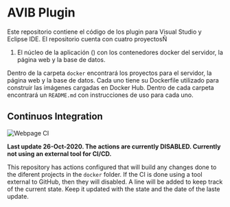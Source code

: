 # AVIB Plugin

Este repositorio contiene el código de los plugin para Visual Studio y Eclipse IDE. El repositorio cuenta con cuatro proyectosÑ

1. El núcleo de la aplicación () con los contenedores docker del servidor, la página web y la base de datos.

Dentro de la carpeta `docker` encontrará los proyectos para el servidor, la página web y la base de datos. Cada uno tiene su Dockerfile utilizado para construir las imágenes cargadas en Docker Hub. Dentro de cada carpeta encontrará un `README.md` con instrucciones de uso para cada uno.



## Continuos Integration

![Webpage CI](https://github.com/antgonto/plugin/workflows/Webpage%20CI/badge.svg)

**Last update 26-Oct-2020. The actions are currently DISABLED. Currently not using an external tool for CI/CD.**

This repository has actions configured that will build any changes done to the diferent projects in the `docker` folder. If the CI is done using a tool external to GitHub, then they will disabled. A line will be added to keep track of the current state. Keep it updated with the state and the date of the laste update. 

